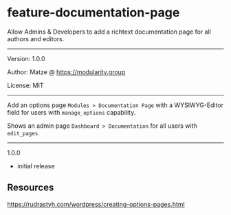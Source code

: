 # feature-documentation-page

Allow Admins & Developers to add a richtext documentation page for all authors and editors.

---

Version: 1.0.0

Author: Matze @ https://modularity.group

License: MIT

---

Add an options page `Modules > Documentation Page` with a WYSIWYG-Editor field for users with `manage_options` capability.

Shows an admin page `Dashboard > Documentation` for all users with `edit_pages`.

---

1.0.0
- initial release


## Resources ##
https://rudrastyh.com/wordpress/creating-options-pages.html
